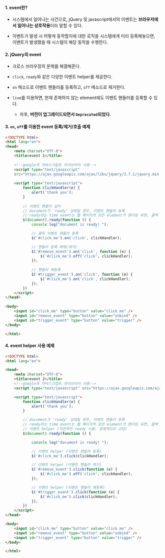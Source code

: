 
#### 1. event란?

- 시스템에서 일어나는 사건으로, jQuery 및 javascript에서의 이벤트는 **브라우저에서 일어나는 상호작용**이라 말할 수 있다.

- 이벤트가 발생 시 어떻게 동작할지에 대한 로직을 시스템에게 미리 등록해놓으면, 이벤트가 발생했을 때 시스템이 해당 동작을 수행한다.


#### 2. jQuery의 event

- 크로스 브라우징의 문제를 해결해준다.

- `click`, `ready`와 같은 다양한 이벤트 helper를 제공한다.

- `on` 메소드로 이벤트 핸들러를 등록하고, `off` 메소드로 제거한다. 

- `live`를 이용하면, 현재 존재하지 않는 element에도 이벤트 핸들러를 등록할 수 있다.
	- 차후, **버전이 업그레이드되면서 `Deprecated`되었다.**


#### 3. `on`, `off`를 이용한 event 등록/제거/호출 예제

```html
<!DOCTYPE html>
<html lang="en">
<head>
    <meta charset="UTF-8">
    <title>event 1</title>
    
    <!--google의 자바스크립트 라이브러리 사용-->
    <script type="text/javascript" 
    src="https://ajax.googleapis.com/ajax/libs/jquery/3.7.1/jquery.min.js"></script>
    
    <script type="text/javascript">
        function clickHandler(e) {
            alert('thank you');
        }
  
        // 이벤트 핸들러 설치
        // document가 'ready' 상태일 경우, 이벤트 핸들러 등록
        // ready라는 time event는 웹 페이지의 모든 element가 렌더링 되면, 콜백 함수를 실행하라는 의미
        $(document).ready(function () {
            console.log("document is ready! ");

			// 클릭 이벤트 핸들러 등록
            $('#click_me').on('click', clickHandler);

            // 핸들러 등록 해제(제거)
            $('#remove_event').on('click', function (e) {
                $('#click_me').off('click', clickHandler);
            });
  
            // 핸들러 재등록
            $('#trigger_event').on('click', function (e) {
                $('#click_me').on('click', clickHandler);
            });
        })
    </script>
</head>
  
<body>
    <input id="click_me" type="button" value="click me" />
    <input id="remove_event" type="button" value="unbind" />
    <input id="trigger_event" type="button" value="trigger" />
</body>  

</html>
```


#### 4. event helper 사용 예제

```html
<!DOCTYPE html>
<html lang="en">

<head>
    <meta charset="UTF-8">
    <title>event 2</title>
    <!--google의 자바스크립트 라이브러리 사용-->
    <script type="text/javascript" src="https://ajax.googleapis.com/ajax/libs/jquery/3.7.1/jquery.min.js"></script>

    <script type="text/javascript">
        function clickHandler(e) {
            alert('thank you');
        }

        // document가 'ready' 상태일 경우, 이벤트 핸들러 등록
        // ready라는 time event는 웹 페이지의 모든 element가 렌더링 되면, 콜백 함수를 실행하라는 의미
        // 이벤트 helper (직관적인 ready 사용: 경제적으로 코딩)
        $(document).ready(function () {

            console.log("document is ready! ");

            // 이벤트 helper (이벤트 핸들러 등록)
            $('#click_me').click(clickHandler);

            // 이벤트 helper (이벤트 핸들러 제거)
            $('#remove_event').click(function (e) {
                $('#click_me').off('click', clickHandler);
            });

            // 이벤트 helper (이벤트 핸들러 재등록)
            $('#trigger_event').click(function (e) {
                $('#click_me').click(clickHandler);
            });
        })
    </script>
</head>

<body>
    <input id="click_me" type="button" value="click me" />
    <input id="remove_event" type="button" value="unbind" />
    <input id="trigger_event" type="button" value="trigger" />
</body>

</html>
```